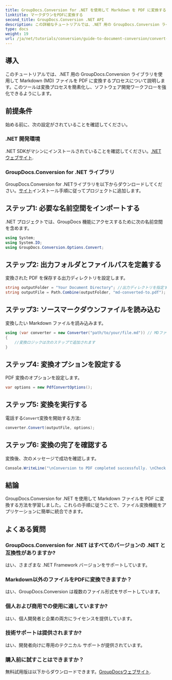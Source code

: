 ```yaml
---
title: GroupDocs.Conversion for .NET を使用して Markdown を PDF に変換する
linktitle: マークダウンをPDFに変換する
second_title: GroupDocs.Conversion .NET API
description: この詳細なチュートリアルでは、.NET 用の GroupDocs.Conversion ライブラリを使用して、Markdown (MD) ファイルを Portable Document Format (PDF) に簡単に変換する方法を学習します。
type: docs
weight: 19
url: /ja/net/tutorials/conversion/guide-to-document-conversion/convert-markdown-to-pdf/
---
```

## 導入

このチュートリアルでは、.NET 用の GroupDocs.Conversion ライブラリを使用して Markdown (MD) ファイルを PDF に変換するプロセスについて説明します。このツールは変換プロセスを簡素化し、ソフトウェア開発ワークフローを強化できるようにします。

## 前提条件

始める前に、次の設定がされていることを確認してください。

### .NET 開発環境
 .NET SDKがマシンにインストールされていることを確認してください。[.NET ウェブサイト](https://dotnet.microsoft.com/download).

### GroupDocs.Conversion for .NET ライブラリ
GroupDocs.Conversion for .NETライブラリを以下からダウンロードしてください。[サイト](https://releases.groupdocs.com/conversion/net/)インストール手順に従ってプロジェクトに追加します。

## ステップ1: 必要な名前空間をインポートする
.NET プロジェクトでは、GroupDocs 機能にアクセスするために次の名前空間を含めます。

```csharp
using System;
using System.IO;
using GroupDocs.Conversion.Options.Convert;
```

## ステップ2: 出力フォルダとファイルパスを定義する
変換された PDF を保存する出力ディレクトリを設定します。

```csharp
string outputFolder = "Your Document Directory"; //出力ディレクトリを指定する
string outputFile = Path.Combine(outputFolder, "md-converted-to.pdf");
```

## ステップ3: ソースマークダウンファイルを読み込む
変換したい Markdown ファイルを読み込みます。

```csharp
using (var converter = new Converter("path/to/your/file.md")) // MDファイルのパスに置き換えてください
{
    //変換ロジックは次のステップで追加されます
}
```

## ステップ4: 変換オプションを設定する
PDF 変換のオプションを設定します。

```csharp
var options = new PdfConvertOptions();
```

## ステップ5: 変換を実行する
電話する`Convert`変換を開始する方法:

```csharp
converter.Convert(outputFile, options);
```

## ステップ6: 変換の完了を確認する
変換後、次のメッセージで成功を確認します。

```csharp
Console.WriteLine("\nConversion to PDF completed successfully. \nCheck output in {0}", outputFolder);
```

## 結論
GroupDocs.Conversion for .NET を使用して Markdown ファイルを PDF に変換する方法を学習しました。これらの手順に従うことで、ファイル変換機能をアプリケーションに簡単に統合できます。

## よくある質問

### GroupDocs.Conversion for .NET はすべてのバージョンの .NET と互換性がありますか?
はい、さまざまな .NET Framework バージョンをサポートしています。

### Markdown以外のファイルをPDFに変換できますか？
はい、GroupDocs.Conversion は複数のファイル形式をサポートしています。

### 個人および商用での使用に適していますか?
はい、個人開発者と企業の両方にライセンスを提供しています。

### 技術サポートは提供されますか?
はい、開発者向けに専用のテクニカル サポートが提供されています。

### 購入前に試すことはできますか？
無料試用版は以下からダウンロードできます。[GroupDocsウェブサイト](https://releases.groupdocs.com/conversion/net/).